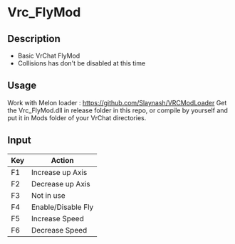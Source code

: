 # Vrc_FlyMod

## Description
 - Basic VrChat FlyMod
 - Collisions has don't be disabled at this time

## Usage 

Work with Melon loader : https://github.com/Slaynash/VRCModLoader
Get the Vrc_FlyMod.dll in release folder in this repo, or compile by yourself and put it in Mods folder of your VrChat directories.

## Input

| Key            |Action                         |
|----------------|-------------------------------|
|F1              | Increase up Axis              |
|F2              | Decrease up Axis              |
|F3              | Not in use                    |
|F4              | Enable/Disable Fly            |
|F5              | Increase Speed                |
|F6              | Decrease Speed                |

